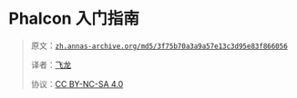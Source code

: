 # Phalcon 入门指南

> 原文：[`zh.annas-archive.org/md5/3f75b70a3a9a57e13c3d95e83f866056`](https://zh.annas-archive.org/md5/3f75b70a3a9a57e13c3d95e83f866056)
> 
> 译者：[飞龙](https://github.com/wizardforcel)
> 
> 协议：[CC BY-NC-SA 4.0](http://creativecommons.org/licenses/by-nc-sa/4.0/)